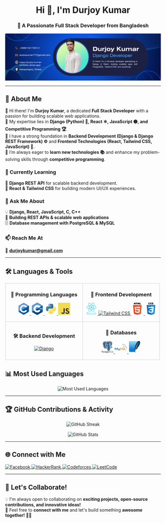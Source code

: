 <h1 align="center">Hi 👋, I'm Durjoy Kumar</h1>
<h3 align="center">🚀 A Passionate Full Stack Developer from Bangladesh</h3>


<p align="center">
  <img src="https://raw.githubusercontent.com/DurjoyKumar177/DurjoyKumar177/main/assets/Banner_2.png" alt="Durjoy Kumar Banner">
</p>



---

## 🚀 About Me  
🔹 Hi there! I'm **Durjoy Kumar**, a dedicated **Full Stack Developer** with a passion for building scalable web applications.  
🔹 My expertise lies in **Django (Python) 🐍, React ⚛️, JavaScript 🟡, and Competitive Programming 🏆**.  
🔹 I have a strong foundation in **Backend Development (Django & Django REST Framework) ⚙️** and **Frontend Technologies (React, Tailwind CSS, JavaScript) 🎨**.  
🔹 I’m always eager to **learn new technologies 📚** and enhance my problem-solving skills through **competitive programming**.  

### 🌱 Currently Learning  
🚀 **Django REST API** for scalable backend development.  
🎨 **React & Tailwind CSS** for building modern UI/UX experiences.  

### 💬 Ask Me About  
💡 **Django, React, JavaScript, C, C++**  
🔗 **Building REST APIs & scalable web applications**  
🗄️ **Database management with PostgreSQL & MySQL**  

### 📫 Reach Me At  
📧 **durjoykumar@gmail.com**  

---

## 🛠️ Languages & Tools  

<table align="center">
  <tr>
    <td align="center" width="50%" style="border: 2px solid #e1e4e8;">
      <h3>🔹 Programming Languages</h3>
      <p>
        <a href="https://www.w3schools.com/c/" target="_blank">
          <img src="https://raw.githubusercontent.com/devicons/devicon/master/icons/c/c-original.svg" alt="C" width="40" height="40"/>
        </a>
        <a href="https://www.w3schools.com/cpp/" target="_blank">
          <img src="https://raw.githubusercontent.com/devicons/devicon/master/icons/cplusplus/cplusplus-original.svg" alt="C++" width="40" height="40"/>
        </a>
        <a href="https://www.python.org/" target="_blank">
          <img src="https://raw.githubusercontent.com/devicons/devicon/master/icons/python/python-original.svg" alt="Python" width="40" height="40"/>
        </a>
        <a href="https://developer.mozilla.org/en-US/docs/Web/JavaScript" target="_blank">
          <img src="https://raw.githubusercontent.com/devicons/devicon/master/icons/javascript/javascript-original.svg" alt="JavaScript" width="40" height="40"/>
        </a>
      </p>
    </td>
    <td align="center" width="50%" style="border: 2px solid #e1e4e8;">
      <h3>🎨 Frontend Development</h3>
      <p>
        <a href="https://reactjs.org/" target="_blank">
          <img src="https://raw.githubusercontent.com/devicons/devicon/master/icons/react/react-original-wordmark.svg" alt="React" width="40" height="40"/>
        </a>
        <a href="https://tailwindcss.com/" target="_blank">
          <img src="https://www.vectorlogo.zone/logos/tailwindcss/tailwindcss-icon.svg" alt="Tailwind CSS" width="40" height="40"/>
        </a>
        <a href="https://developer.mozilla.org/en-US/docs/Web/HTML" target="_blank">
          <img src="https://raw.githubusercontent.com/devicons/devicon/master/icons/html5/html5-original-wordmark.svg" alt="HTML5" width="40" height="40"/>
        </a>
        <a href="https://www.w3schools.com/css/" target="_blank">
          <img src="https://raw.githubusercontent.com/devicons/devicon/master/icons/css3/css3-original-wordmark.svg" alt="CSS3" width="40" height="40"/>
        </a>
      </p>
    </td>
  </tr>
  <tr>
    <td align="center" width="50%" style="border: 2px solid #e1e4e8;">
      <h3>🛠 Backend Development</h3>
      <p>
        <a href="https://www.djangoproject.com/" target="_blank">
          <img src="https://cdn.worldvectorlogo.com/logos/django.svg" alt="Django" width="40" height="40"/>
        </a>
      </p>
    </td>
    <td align="center" width="50%" style="border: 2px solid #e1e4e8;">
      <h3>💾 Databases</h3>
      <p>
        <a href="https://www.postgresql.org" target="_blank">
          <img src="https://raw.githubusercontent.com/devicons/devicon/master/icons/postgresql/postgresql-original-wordmark.svg" alt="PostgreSQL" width="40" height="40"/>
        </a>
        <a href="https://www.mysql.com/" target="_blank">
          <img src="https://raw.githubusercontent.com/devicons/devicon/master/icons/mysql/mysql-original-wordmark.svg" alt="MySQL" width="40" height="40"/>
        </a>
        <a href="https://www.sqlite.org/" target="_blank">
          <img src="https://raw.githubusercontent.com/devicons/devicon/master/icons/sqlite/sqlite-original.svg" alt="SQLite" width="40" height="40"/>
        </a>
      </p>
    </td>
  </tr>
</table>


## 📊 Most Used Languages  
<p align="center">
  <img align="center" src="https://github-readme-stats.vercel.app/api/top-langs?username=durjoykumar177&show_icons=true&locale=en&layout=compact&theme=radical" alt="Most Used Languages" />
</p>

---

## 🏆 GitHub Contributions & Activity  
<p align="center">
  <img align="center" src="https://github-readme-streak-stats.herokuapp.com/?user=durjoykumar177&theme=radical" alt="GitHub Streak" />
</p>

<p align="center">
  <img align="center" src="https://github-readme-stats.vercel.app/api?username=durjoykumar177&show_icons=true&theme=radical" alt="GitHub Stats" />
</p>

---

## 🌐 Connect with Me  
<p align="left">
  <a href="https://fb.com/durjoy kumar sarker" target="blank">
    <img align="center" src="https://raw.githubusercontent.com/rahuldkjain/github-profile-readme-generator/master/src/images/icons/Social/facebook.svg" alt="Facebook" height="30" width="40" />
  </a>
  <a href="https://www.hackerrank.com/durjoykumar177" target="blank">
    <img align="center" src="https://raw.githubusercontent.com/rahuldkjain/github-profile-readme-generator/master/src/images/icons/Social/hackerrank.svg" alt="HackerRank" height="30" width="40" />
  </a>
  <a href="https://codeforces.com/profile/durjoy_kumar" target="blank">
    <img align="center" src="https://raw.githubusercontent.com/rahuldkjain/github-profile-readme-generator/master/src/images/icons/Social/codeforces.svg" alt="Codeforces" height="30" width="40" />
  </a>
  <a href="https://www.leetcode.com/durjoy_kumar" target="blank">
    <img align="center" src="https://raw.githubusercontent.com/rahuldkjain/github-profile-readme-generator/master/src/images/icons/Social/leet-code.svg" alt="LeetCode" height="30" width="40" />
  </a>
</p>

---



## 🚀 Let's Collaborate!  
💡 I'm always open to collaborating on **exciting projects, open-source contributions, and innovative ideas!**  
🤝 Feel free to **connect with me** and let's build something **awesome together!** 🚀🔥
